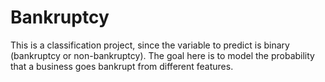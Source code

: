 # Bankruptcy
This is a classification project, since the variable to predict is binary (bankruptcy or non-bankruptcy). The goal here is to model the probability that a business goes bankrupt from different features.

